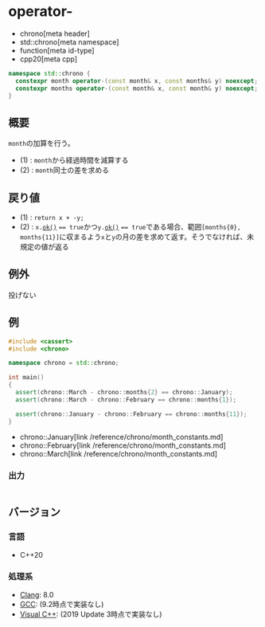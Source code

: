 # operator-
* chrono[meta header]
* std::chrono[meta namespace]
* function[meta id-type]
* cpp20[meta cpp]

```cpp
namespace std::chrono {
  constexpr month operator-(const month& x, const months& y) noexcept; // (1) C++20
  constexpr months operator-(const month& x, const month& y) noexcept; // (2) C++20
}
```

## 概要
`month`の加算を行う。

- (1) : `month`から経過時間を減算する
- (2) : `month`同士の差を求める


## 戻り値
- (1) : `return x + -y;`
- (2) : `x.`[`ok()`](ok.md) `== true`かつ`y.`[`ok()`](ok.md) `== true`である場合、範囲`[months{0}, months{11}]`に収まるよう`x`と`y`の月の差を求めて返す。そうでなければ、未規定の値が返る


## 例外
投げない


## 例
```cpp example
#include <cassert>
#include <chrono>

namespace chrono = std::chrono;

int main()
{
  assert(chrono::March - chrono::months{2} == chrono::January);
  assert(chrono::March - chrono::February == chrono::months{1});

  assert(chrono::January - chrono::February == chrono::months{11});
}
```
* chrono::January[link /reference/chrono/month_constants.md]
* chrono::February[link /reference/chrono/month_constants.md]
* chrono::March[link /reference/chrono/month_constants.md]

### 出力
```
```

## バージョン
### 言語
- C++20

### 処理系
- [Clang](/implementation.md#clang): 8.0
- [GCC](/implementation.md#gcc): (9.2時点で実装なし)
- [Visual C++](/implementation.md#visual_cpp): (2019 Update 3時点で実装なし)
